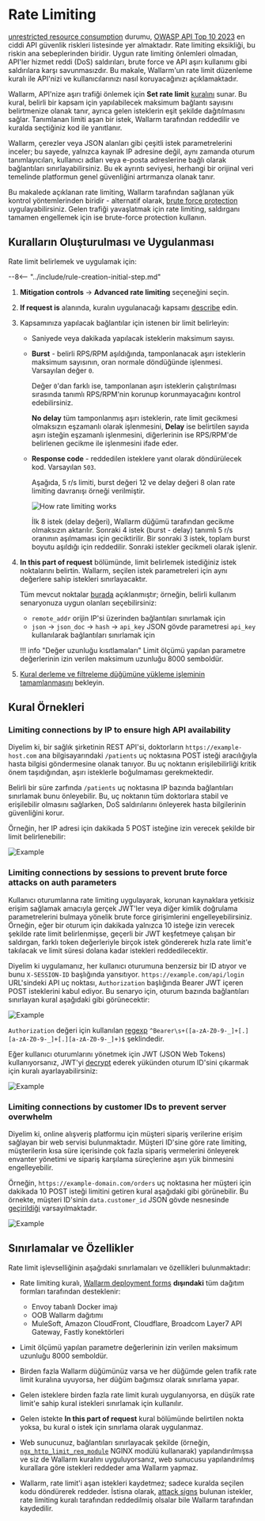 [api-discovery-enable-link]:        ../../api-discovery/setup.md#enable

# Rate Limiting

[unrestricted resource consumption](https://github.com/OWASP/API-Security/blob/master/editions/2023/en/0xa4-unrestricted-resource-consumption.md) durumu, [OWASP API Top 10 2023](../../user-guides/dashboards/owasp-api-top-ten.md#wallarm-security-controls-for-owasp-api-2023) en ciddi API güvenlik riskleri listesinde yer almaktadır. Rate limiting eksikliği, bu riskin ana sebeplerinden biridir. Uygun rate limiting önlemleri olmadan, API'ler hizmet reddi (DoS) saldırıları, brute force ve API aşırı kullanımı gibi saldırılara karşı savunmasızdır. Bu makale, Wallarm'un rate limit düzenleme kuralı ile API'nizi ve kullanıcılarınızı nasıl koruyacağınızı açıklamaktadır.

Wallarm, API'nize aşırı trafiği önlemek için **Set rate limit** [kuralını](../../user-guides/rules/rules.md) sunar. Bu kural, belirli bir kapsam için yapılabilecek maksimum bağlantı sayısını belirtmenize olanak tanır, ayrıca gelen isteklerin eşit şekilde dağıtılmasını sağlar. Tanımlanan limiti aşan bir istek, Wallarm tarafından reddedilir ve kuralda seçtiğiniz kod ile yanıtlanır.

Wallarm, çerezler veya JSON alanları gibi çeşitli istek parametrelerini inceler; bu sayede, yalnızca kaynak IP adresine değil, aynı zamanda oturum tanımlayıcıları, kullanıcı adları veya e-posta adreslerine bağlı olarak bağlantıları sınırlayabilirsiniz. Bu ek ayrıntı seviyesi, herhangi bir orijinal veri temelinde platformun genel güvenliğini artırmanıza olanak tanır.

Bu makalede açıklanan rate limiting, Wallarm tarafından sağlanan yük kontrol yöntemlerinden biridir - alternatif olarak, [brute force protection](../../admin-en/configuration-guides/protecting-against-bruteforce.md) uygulayabilirsiniz. Gelen trafiği yavaşlatmak için rate limiting, saldırganı tamamen engellemek için ise brute-force protection kullanın.

## Kuralların Oluşturulması ve Uygulanması

Rate limit belirlemek ve uygulamak için:

--8<-- "../include/rule-creation-initial-step.md"
1. **Mitigation controls** → **Advanced rate limiting** seçeneğini seçin.
1. **If request is** alanında, kuralın uygulanacağı kapsamı [describe](rules.md#configuring) edin.
1. Kapsamınıza yapılacak bağlantılar için istenen bir limit belirleyin:

    * Saniyede veya dakikada yapılacak isteklerin maksimum sayısı.
    * **Burst** - belirli RPS/RPM aşıldığında, tamponlanacak aşırı isteklerin maksimum sayısının, oran normale döndüğünde işlenmesi. Varsayılan değer `0`.

        Değer `0`'dan farklı ise, tamponlanan aşırı isteklerin çalıştırılması sırasında tanımlı RPS/RPM'nin korunup korunmayacağını kontrol edebilirsiniz.
        
        **No delay** tüm tamponlanmış aşırı isteklerin, rate limit gecikmesi olmaksızın eşzamanlı olarak işlenmesini, **Delay** ise belirtilen sayıda aşırı isteğin eşzamanlı işlenmesini, diğerlerinin ise RPS/RPM'de belirlenen gecikme ile işlenmesini ifade eder.
    
    * **Response code** - reddedilen isteklere yanıt olarak döndürülecek kod. Varsayılan `503`.

        Aşağıda, 5 r/s limiti, burst değeri 12 ve delay değeri 8 olan rate limiting davranışı örneği verilmiştir.
        
        ![How rate limiting works](../../images/user-guides/rules/rate-limit-schema.png)

        İlk 8 istek (delay değeri), Wallarm düğümü tarafından gecikme olmaksızın aktarılır. Sonraki 4 istek (burst - delay) tanımlı 5 r/s oranının aşılmaması için geciktirilir. Bir sonraki 3 istek, toplam burst boyutu aşıldığı için reddedilir. Sonraki istekler gecikmeli olarak işlenir.

1. **In this part of request** bölümünde, limit belirlemek istediğiniz istek noktalarını belirtin. Wallarm, seçilen istek parametreleri için aynı değerlere sahip istekleri sınırlayacaktır.

    Tüm mevcut noktalar [burada](request-processing.md) açıklanmıştır; örneğin, belirli kullanım senaryonuza uygun olanları seçebilirsiniz:
    
    * `remote_addr` orijin IP'si üzerinden bağlantıları sınırlamak için
    * `json` → `json_doc` → `hash` → `api_key` JSON gövde parametresi `api_key` kullanılarak bağlantıları sınırlamak için

    !!! info "Değer uzunluğu kısıtlamaları"
        Limit ölçümü yapılan parametre değerlerinin izin verilen maksimum uzunluğu 8000 semboldür.
1. [Kural derleme ve filtreleme düğümüne yükleme işleminin tamamlanmasını](rules.md#ruleset-lifecycle) bekleyin.

## Kural Örnekleri

<!-- ### Limiting IP connections to prevent DoS attacks on API endpoint

Diyelim ki kullanıcı listesini sayfa başına 200 kullanıcı ile döndüren bir UI bölümünüz var. Sayfayı getirmek için, UI şu URL'ye bir istek gönderir: `https://example-domain.com/api/users?page=1&size=200`.

Bununla birlikte, bir saldırgan `size` parametresini aşırı büyük bir değere (ör. 200.000) çevirerek veritabanını aşırı yükleyip performans sorunlarına yol açabilir. Bu, API'nin yanıt vermez hale gelmesi ve herhangi bir istemciden gelen ek istekleri işleyememesi durumuna yol açan DoS (Hizmet Reddi) saldırısı olarak bilinir.

Uç noktaya yapılan bağlantıları sınırlamak böyle saldırıları önlemeye yardımcı olur. Uç noktaya IP başına dakikada 1000 bağlantı limiti getirilebilir. Bu, ortalama olarak her dakika 5 kez talep edilen 200 kullanıcının varsayıldığı durumlar için geçerlidir. Kural, bu limitin dakikada uç noktaya erişmeye çalışan her IP için geçerli olduğunu belirtir. `remote_address` [noktası](request-processing.md) istekte bulunanın IP adresini tanımlamak için kullanılır.

![Example](../../images/user-guides/rules/rate-limit-for-200-users.png)
-->
### Limiting connections by IP to ensure high API availability

Diyelim ki, bir sağlık şirketinin REST API'si, doktorların `https://example-host.com` ana bilgisayarındaki `/patients` uç noktasına POST isteği aracılığıyla hasta bilgisi göndermesine olanak tanıyor. Bu uç noktanın erişilebilirliği kritik önem taşıdığından, aşırı isteklerle boğulmaması gerekmektedir.

Belirli bir süre zarfında `/patients` uç noktasına IP bazında bağlantıları sınırlamak bunu önleyebilir. Bu, uç noktanın tüm doktorlara stabil ve erişilebilir olmasını sağlarken, DoS saldırılarını önleyerek hasta bilgilerinin güvenliğini korur.

Örneğin, her IP adresi için dakikada 5 POST isteğine izin verecek şekilde bir limit belirlenebilir:

![Example](../../images/user-guides/rules/rate-limit-by-ip-for-patients.png)

### Limiting connections by sessions to prevent brute force attacks on auth parameters

Kullanıcı oturumlarına rate limiting uygulayarak, korunan kaynaklara yetkisiz erişim sağlamak amacıyla gerçek JWT'ler veya diğer kimlik doğrulama parametrelerini bulmaya yönelik brute force girişimlerini engelleyebilirsiniz. Örneğin, eğer bir oturum için dakikada yalnızca 10 isteğe izin verecek şekilde rate limit belirlenmişse, geçerli bir JWT keşfetmeye çalışan bir saldırgan, farklı token değerleriyle birçok istek göndererek hızla rate limit'e takılacak ve limit süresi dolana kadar istekleri reddedilecektir.

Diyelim ki uygulamanız, her kullanıcı oturumuna benzersiz bir ID atıyor ve bunu `X-SESSION-ID` başlığında yansıtıyor. `https://example.com/api/login` URL'sindeki API uç noktası, `Authorization` başlığında Bearer JWT içeren POST isteklerini kabul ediyor. Bu senaryo için, oturum bazında bağlantıları sınırlayan kural aşağıdaki gibi görünecektir:

![Example](../../images/user-guides/rules/rate-limit-for-jwt.png)

`Authorization` değeri için kullanılan [regexp](rules.md#condition-type-regex) ``^Bearer\s+([a-zA-Z0-9-_]+[.][a-zA-Z0-9-_]+[.][a-zA-Z0-9-_]+)$`` şeklindedir.

Eğer kullanıcı oturumlarını yönetmek için JWT (JSON Web Tokens) kullanıyorsanız, JWT'yi [decrypt](request-processing.md#jwt) ederek yükünden oturum ID'sini çıkarmak için kuralı ayarlayabilirsiniz:

![Example](../../images/user-guides/rules/rate-limit-for-session-in-jwt.png)

<!-- ### User-Agent based rate limiting to prevent attacks on API endpoints

Eski bir uygulama sürümüne sahip olduğunuz ve bu sürümde bilinen güvenlik açıkları bulunduğu için saldırganların, savunmasız uygulama sürümü üzerinden `https://example-domain.com/login` API uç noktasında brute force saldırısı gerçekleştirebildiğini varsayalım. Genellikle, `User-Agent` başlığı tarayıcı/uygulama sürümlerini iletmek için kullanılır. Eski uygulama sürümü üzerinden gelecek brute force saldırılarını önlemek için `User-Agent` bazlı rate limiting uygulayabilirsiniz.

Örneğin, her `User-Agent` için dakikada 10 istek limiti koyabilirsiniz. Eğer belirli bir `User-Agent` eşit olarak dakikada 10'dan fazla istek gönderiyorsa, o `User-Agent`'ten gelen istekler yeni bir dönem başına kadar reddedilir.

![Example](../../images/user-guides/rules/rate-limit-by-user-agent.png)

### Endpoint-based rate limiting to prevent DoS attacks

Rate limiting, belirli bir zaman dilimi içerisinde belirli bir uç noktaya yapılabilecek istek sayısının sınırlandırılmasını da içerebilir; örneğin dakikada 60 istek gibi. Bir istemci bu limiti aşarsa, sonraki istekler reddedilir.

Bu, DoS saldırılarının önlenmesine, uygulamanın meşru kullanıcılara karşı erişilebilir olmasına, sunucudaki yükün azaltılmasına, genel uygulama performansının iyileştirilmesine ve diğer kötüye kullanım durumlarının engellenmesine yardımcı olur.

Bu özel durumda, rate limiting kuralı URI bazında bağlantılara uygulanır; bu, Wallarm'un otomatik olarak tek bir uç noktaya yönelik tekrarlanan istekleri tanımlamasını sağlar. İşte `https://example.com` ana bilgisayarındaki tüm uç noktalar için bu kuralın nasıl çalışacağına dair bir örnek:

* Limit: Dakikada 60 istek (saniyede 1 istek)
* Burst: Ani trafik artışları durumunda dakikada 20 isteğe kadar izin verir
* No delay: Rate limit gecikmesi olmaksızın 20 aşırı isteğin eşzamanlı olarak işlenmesi
* Response code: Limit ve burst'i aşan istekler 503 kodu ile reddedilir
* Wallarm, URI [noktası](request-processing.md) ile tek bir uç noktaya yönelik tekrarlanan istekleri tanımlar

    !!! info "Sorgu parametreleri URI'ya dahil edilmez"
        Bu kural, belirtilen etki alanının herhangi bir yolu hedef alan, sorgu parametresi içermeyen istekleri sınırlar.

![Example](../../images/user-guides/rules/rate-limit-by-uri.png) -->

### Limiting connections by customer IDs to prevent server overwhelm

Diyelim ki, online alışveriş platformu için müşteri sipariş verilerine erişim sağlayan bir web servisi bulunmaktadır. Müşteri ID'sine göre rate limiting, müşterilerin kısa süre içerisinde çok fazla sipariş vermelerini önleyerek envanter yönetimi ve sipariş karşılama süreçlerine aşırı yük binmesini engelleyebilir.

Örneğin, `https://example-domain.com/orders` uç noktasına her müşteri için dakikada 10 POST isteği limitini getiren kural aşağıdaki gibi görünebilir. Bu örnekte, müşteri ID'sinin `data.customer_id` JSON gövde nesnesinde [geçirildiği](request-processing.md#json_doc) varsayılmaktadır.

![Example](../../images/user-guides/rules/rate-limit-by-customer-id.png)

## Sınırlamalar ve Özellikler

Rate limit işlevselliğinin aşağıdaki sınırlamaları ve özellikleri bulunmaktadır:

* Rate limiting kuralı, [Wallarm deployment forms](../../installation/supported-deployment-options.md) **dışındaki** tüm dağıtım formları tarafından desteklenir:

    * Envoy tabanlı Docker imajı
    * OOB Wallarm dağıtımı
    * MuleSoft, Amazon CloudFront, Cloudflare, Broadcom Layer7 API Gateway, Fastly konektörleri
* Limit ölçümü yapılan parametre değerlerinin izin verilen maksimum uzunluğu 8000 semboldür.
* Birden fazla Wallarm düğümünüz varsa ve her düğümde gelen trafik rate limit kuralına uyuyorsa, her düğüm bağımsız olarak sınırlama yapar.
* Gelen isteklere birden fazla rate limit kuralı uygulanıyorsa, en düşük rate limit'e sahip kural istekleri sınırlamak için kullanılır.
* Gelen istekte **In this part of request** kural bölümünde belirtilen nokta yoksa, bu kural o istek için sınırlama olarak uygulanmaz.
* Web sunucunuz, bağlantıları sınırlayacak şekilde (örneğin, [`ngx_http_limit_req_module`](http://nginx.org/en/docs/http/ngx_http_limit_req_module.html) NGINX modülü kullanarak) yapılandırılmışsa ve siz de Wallarm kuralını uyguluyorsanız, web sunucusu yapılandırılmış kurallara göre istekleri reddeder ama Wallarm yapmaz.
* Wallarm, rate limit'i aşan istekleri kaydetmez; sadece kuralda seçilen kodu döndürerek reddeder. İstisna olarak, [attack signs](../../about-wallarm/protecting-against-attacks.md) bulunan istekler, rate limiting kuralı tarafından reddedilmiş olsalar bile Wallarm tarafından kaydedilir.